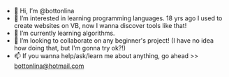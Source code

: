 - 👋 Hi, I’m @bottonlina
- 👀 I’m interested in learning programming languages. 18 yrs ago I used to create websites on VB, now I wanna discover tools like that!
- 🌱 I’m currently learning algorithms.
- 💞️ I’m looking to collaborate on any beginner's project! (I have no idea how doing that, but I'm gonna try ok?!)
- 📫 If you wanna help/ask/learn me about anything, go ahead >> bottonlina@hotmail.com

<!---
bottonlina/bottonlina is a ✨ special ✨ repository because its `README.md` (this file) appears on your GitHub profile.
You can click the Preview link to take a look at your changes.
--->

